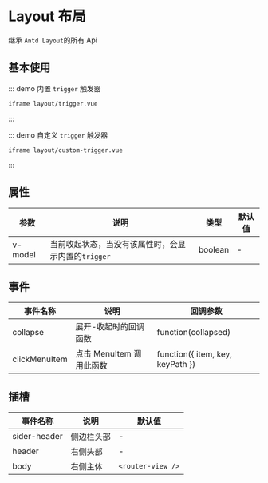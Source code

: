 # Layout 布局

继承 `Antd Layout`的所有 Api

## 基本使用

::: demo 内置 `trigger` 触发器

```vue
iframe layout/trigger.vue
```

:::

::: demo 自定义 `trigger` 触发器

```vue
iframe layout/custom-trigger.vue
```

:::

## 属性

| 参数      | 说明                             | 类型      | 默认值 |
|---------|--------------------------------|---------|-----|
| v-model | 当前收起状态，当没有该属性时，会显示内置的`trigger` | boolean | -   |

## 事件

| 事件名称          | 说明                | 回调参数                             |
|---------------|-------------------|----------------------------------|
| collapse      | 展开-收起时的回调函数       | function(collapsed)              |
| clickMenuItem | 点击 MenuItem 调用此函数 | function({ item, key, keyPath }) |

## 插槽

| 事件名称         | 说明    | 默认值               |
|--------------|-------|-------------------|
| sider-header | 侧边栏头部 | -                 |
| header       | 右侧头部  | -                 |
| body         | 右侧主体  | `<router-view />` |
